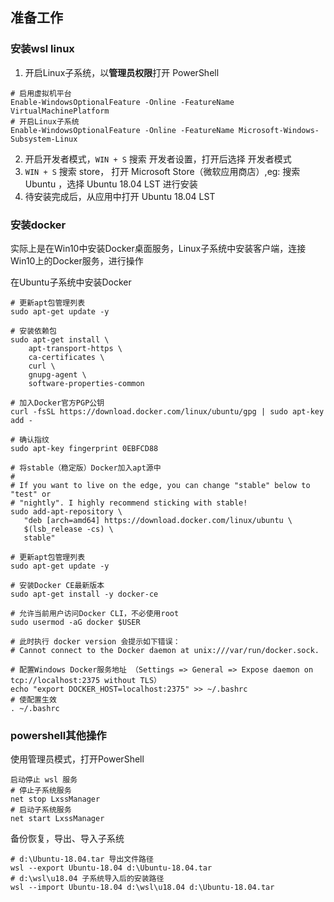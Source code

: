 ## 准备工作
### 安装wsl linux
1. 开启Linux子系统，以**管理员权限**打开 PowerShell
```
# 启用虚拟机平台
Enable-WindowsOptionalFeature -Online -FeatureName VirtualMachinePlatform
# 开启Linux子系统
Enable-WindowsOptionalFeature -Online -FeatureName Microsoft-Windows-Subsystem-Linux
```
2. 开启开发者模式，`WIN + S` 搜索 开发者设置，打开后选择 开发者模式
3. `WIN + S` 搜索 store， 打开 Microsoft Store（微软应用商店）,eg: 搜索 Ubuntu ，选择 Ubuntu 18.04 LST 进行安装
4. 待安装完成后，从应用中打开 Ubuntu 18.04 LST

### 安装docker
实际上是在Win10中安装Docker桌面服务，Linux子系统中安装客户端，连接Win10上的Docker服务，进行操作

在Ubuntu子系统中安装Docker
```
# 更新apt包管理列表
sudo apt-get update -y

# 安装依赖包
sudo apt-get install \
    apt-transport-https \
    ca-certificates \
    curl \
    gnupg-agent \
    software-properties-common

# 加入Docker官方PGP公钥
curl -fsSL https://download.docker.com/linux/ubuntu/gpg | sudo apt-key add -

# 确认指纹
sudo apt-key fingerprint 0EBFCD88

# 将stable（稳定版）Docker加入apt源中
#
# If you want to live on the edge, you can change "stable" below to "test" or
# "nightly". I highly recommend sticking with stable!
sudo add-apt-repository \
   "deb [arch=amd64] https://download.docker.com/linux/ubuntu \
   $(lsb_release -cs) \
   stable"

# 更新apt包管理列表
sudo apt-get update -y

# 安装Docker CE最新版本
sudo apt-get install -y docker-ce

# 允许当前用户访问Docker CLI，不必使用root
sudo usermod -aG docker $USER

# 此时执行 docker version 会提示如下错误：
# Cannot connect to the Docker daemon at unix:///var/run/docker.sock.

# 配置Windows Docker服务地址 （Settings => General => Expose daemon on tcp://localhost:2375 without TLS）
echo "export DOCKER_HOST=localhost:2375" >> ~/.bashrc  
# 使配置生效
. ~/.bashrc
```
### powershell其他操作
使用管理员模式，打开PowerShell
```
启动停止 wsl 服务
# 停止子系统服务
net stop LxssManager
# 启动子系统服务
net start LxssManager
```
备份恢复，导出、导入子系统
```
# d:\Ubuntu-18.04.tar 导出文件路径
wsl --export Ubuntu-18.04 d:\Ubuntu-18.04.tar
# d:\wsl\u18.04 子系统导入后的安装路径
wsl --import Ubuntu-18.04 d:\wsl\u18.04 d:\Ubuntu-18.04.tar
```
